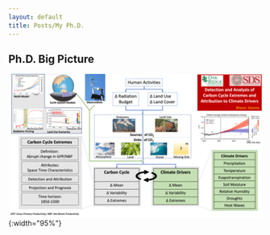 ```yaml
---
layout: default 
title: Posts/My Ph.D.
---
```

## Ph.D. Big Picture

![test image size](./assets/images/BigPicture.png){:width="95%"}